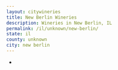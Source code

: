 ```yaml
---
layout: citywineries
title: New Berlin Wineries
description: Wineries in New Berlin, IL
permalink: /il/unknown/new-berlin/
state: il
county: unknown
city: new berlin
---
```

-
